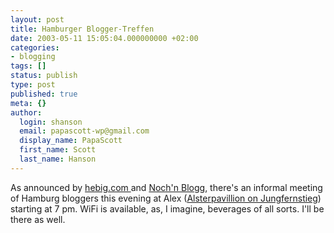 ```yaml
---
layout: post
title: Hamburger Blogger-Treffen
date: 2003-05-11 15:05:04.000000000 +02:00
categories:
- blogging
tags: []
status: publish
type: post
published: true
meta: {}
author:
  login: shanson
  email: papascott-wp@gmail.com
  display_name: PapaScott
  first_name: Scott
  last_name: Hanson
---
```

<p>As announced by <a title="Heiko Hebig | hebig.com | Weblog Meeting Hamburg: short update" href="http://www.hebig.com/archives/001091.html">hebig.com </a> and <a title="Noch'n Blogg.: Hamburger Blogger-Treffen" href="http://lumma.de/mt/archives/000144.html">Noch'n Blogg</a>, there's an informal meeting of Hamburg bloggers this evening at Alex (<a title="Jungfernstieg 54" href="http://www.stadtplandienst.de/link.asp?key=97890cd28f5094f93d2c53add0c547d4">Alsterpavillion on Jungfernstieg</a>) starting at 7 pm. WiFi is available, as, I imagine, beverages of all sorts. I'll be there as well.</p>
